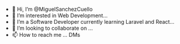 - 👋 Hi, I’m @MiguelSanchezCuello
- 👀 I’m interested in Web Development...
- 🌱 I’m a Software Developer currently learning Laravel and React...
- 💞️ I’m looking to collaborate on ...
- 📫 How to reach me ... DMs

<!---
MiguelSanchezCuello/MiguelSanchezCuello is a ✨ special ✨ repository because its `README.md` (this file) appears on your GitHub profile.
You can click the Preview link to take a look at your changes.
--->
